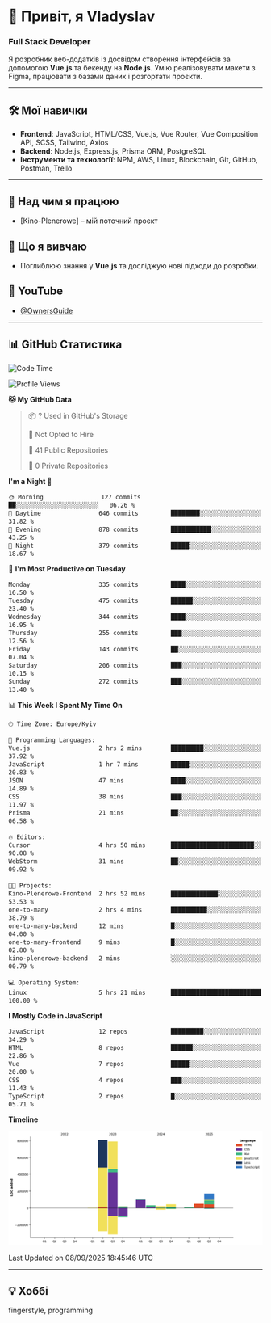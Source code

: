 # 👋 Привіт, я Vladyslav  
### Full Stack Developer  

Я розробник веб-додатків із досвідом створення інтерфейсів за допомогою **Vue.js** та бекенду на **Node.js**. Умію реалізовувати макети з Figma, працювати з базами даних і розгортати проєкти.

---

## 🛠 Мої навички  
- **Frontend**: JavaScript, HTML/CSS, Vue.js, Vue Router, Vue Composition API, SCSS, Tailwind, Axios  
- **Backend**: Node.js, Express.js, Prisma ORM, PostgreSQL  
- **Інструменти та технології**: NPM, AWS, Linux, Blockchain, Git, GitHub, Postman, Trello  

---

## 🔭 Над чим я працюю  
- [Kino-Plenerowe] – мій поточний проєкт

## 🌱 Що я вивчаю  
- Поглиблюю знання у **Vue.js** та досліджую нові підходи до розробки.

## 🎥 YouTube  
- [@OwnersGuide](https://www.youtube.com/@OwnersGuide-)
  
---

## 📊 GitHub Статистика  
<!--START_SECTION:waka-->
![Code Time](http://img.shields.io/badge/Code%20Time-94%20hrs%2016%20mins-blue)

![Profile Views](http://img.shields.io/badge/Profile%20Views-0-blue)

**🐱 My GitHub Data** 

> 📦 ? Used in GitHub's Storage 
 > 
> 🚫 Not Opted to Hire
 > 
> 📜 41 Public Repositories 
 > 
> 🔑 0 Private Repositories 
 > 
**I'm a Night 🦉** 

```text
🌞 Morning                127 commits         ██░░░░░░░░░░░░░░░░░░░░░░░   06.26 % 
🌆 Daytime                646 commits         ████████░░░░░░░░░░░░░░░░░   31.82 % 
🌃 Evening                878 commits         ███████████░░░░░░░░░░░░░░   43.25 % 
🌙 Night                  379 commits         █████░░░░░░░░░░░░░░░░░░░░   18.67 % 
```
📅 **I'm Most Productive on Tuesday** 

```text
Monday                   335 commits         ████░░░░░░░░░░░░░░░░░░░░░   16.50 % 
Tuesday                  475 commits         ██████░░░░░░░░░░░░░░░░░░░   23.40 % 
Wednesday                344 commits         ████░░░░░░░░░░░░░░░░░░░░░   16.95 % 
Thursday                 255 commits         ███░░░░░░░░░░░░░░░░░░░░░░   12.56 % 
Friday                   143 commits         ██░░░░░░░░░░░░░░░░░░░░░░░   07.04 % 
Saturday                 206 commits         ███░░░░░░░░░░░░░░░░░░░░░░   10.15 % 
Sunday                   272 commits         ███░░░░░░░░░░░░░░░░░░░░░░   13.40 % 
```


📊 **This Week I Spent My Time On** 

```text
🕑︎ Time Zone: Europe/Kyiv

💬 Programming Languages: 
Vue.js                   2 hrs 2 mins        █████████░░░░░░░░░░░░░░░░   37.92 % 
JavaScript               1 hr 7 mins         █████░░░░░░░░░░░░░░░░░░░░   20.83 % 
JSON                     47 mins             ████░░░░░░░░░░░░░░░░░░░░░   14.89 % 
CSS                      38 mins             ███░░░░░░░░░░░░░░░░░░░░░░   11.97 % 
Prisma                   21 mins             ██░░░░░░░░░░░░░░░░░░░░░░░   06.58 % 

🔥 Editors: 
Cursor                   4 hrs 50 mins       ███████████████████████░░   90.08 % 
WebStorm                 31 mins             ██░░░░░░░░░░░░░░░░░░░░░░░   09.92 % 

🐱‍💻 Projects: 
Kino-Plenerowe-Frontend  2 hrs 52 mins       █████████████░░░░░░░░░░░░   53.53 % 
one-to-many              2 hrs 4 mins        ██████████░░░░░░░░░░░░░░░   38.79 % 
one-to-many-backend      12 mins             █░░░░░░░░░░░░░░░░░░░░░░░░   04.00 % 
one-to-many-frontend     9 mins              █░░░░░░░░░░░░░░░░░░░░░░░░   02.80 % 
kino-plenerowe-backend   2 mins              ░░░░░░░░░░░░░░░░░░░░░░░░░   00.79 % 

💻 Operating System: 
Linux                    5 hrs 21 mins       █████████████████████████   100.00 % 
```

**I Mostly Code in JavaScript** 

```text
JavaScript               12 repos            █████████░░░░░░░░░░░░░░░░   34.29 % 
HTML                     8 repos             ██████░░░░░░░░░░░░░░░░░░░   22.86 % 
Vue                      7 repos             █████░░░░░░░░░░░░░░░░░░░░   20.00 % 
CSS                      4 repos             ███░░░░░░░░░░░░░░░░░░░░░░   11.43 % 
TypeScript               2 repos             █░░░░░░░░░░░░░░░░░░░░░░░░   05.71 % 
```



**Timeline**

![Lines of Code chart](https://raw.githubusercontent.com/owner6/owner6/main/assets/bar_graph.png)


 Last Updated on 08/09/2025 18:45:46 UTC
<!--END_SECTION:waka-->




---

## 💡 Хоббі  
fingerstyle, programming  
